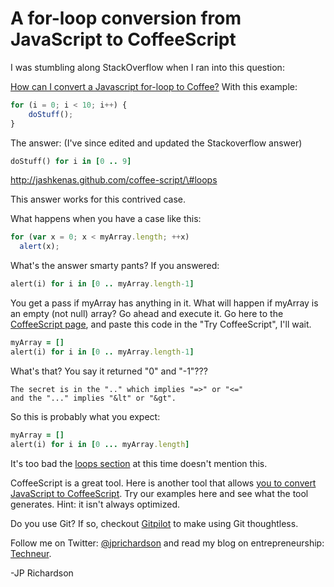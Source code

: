 <!--
author: JP Richardson
publish: Fri Oct 21 2011 20:28:24 GMT-0500 (CDT)
status: publish
type: post
link: https://procbits.wordpress.com/2011/10/21/a-for-loop-conversion-from-javascript-to-coffeescript/
tags: JavaScript
slug: 2011/10/21/a-for-loop-conversion-from-javascript-to-coffeescript
-->

A for-loop conversion from JavaScript to CoffeeScript
=====================================================

I was stumbling along StackOverflow when I ran into this question:

[How can I convert a Javascript for-loop to
Coffee?](http://stackoverflow.com/questions/7337351/how-can-i-convert-a-javascript-for-loop-to-coffeescript)
With this example:

```javascript
for (i = 0; i < 10; i++) {
    doStuff();
}
```

The answer: (I've since edited and updated the Stackoverflow answer)

```ruby
doStuff() for i in [0 .. 9]
```

http://jashkenas.github.com/coffee-script/\#loops

This answer works for this contrived case.

What happens when you have a case like this:

```javascript
for (var x = 0; x < myArray.length; ++x)
  alert(x);
```

What's the answer smarty pants? If you answered:

```ruby
alert(i) for i in [0 .. myArray.length-1]
```

You get a pass if myArray has anything in it. What will happen if
myArray is an empty (not null) array? Go ahead and execute it. Go here
to the [CoffeeScript page](http://jashkenas.github.com/coffee-script/),
and paste this code in the "Try CoffeeScript", I'll wait.

```ruby
myArray = []
alert(i) for i in [0 .. myArray.length-1]
```

What's that? You say it returned "0" and "-1"???

    The secret is in the ".." which implies "=>" or "<=" 
    and the "..." implies "&lt" or "&gt".

So this is probably what you expect:

```ruby
myArray = []
alert(i) for i in [0 ... myArray.length]
```

It's too bad the [loops
section](http://jashkenas.github.com/coffee-script/#loops) at this time
doesn't mention this.

CoffeeScript is a great tool. Here is another tool that allows [you to
convert JavaScript to CoffeeScript](http://js2coffee.org/). Try our
examples here and see what the tool generates. Hint: it isn't always
optimized.

Do you use Git? If so, checkout [Gitpilot](http://gitpilot.com) to make
using Git thoughtless.

Follow me on Twitter: [@jprichardson](http://twitter.com/jprichardson)
and read my blog on entrepreneurship: [Techneur](http://techneur.com).

-JP Richardson

